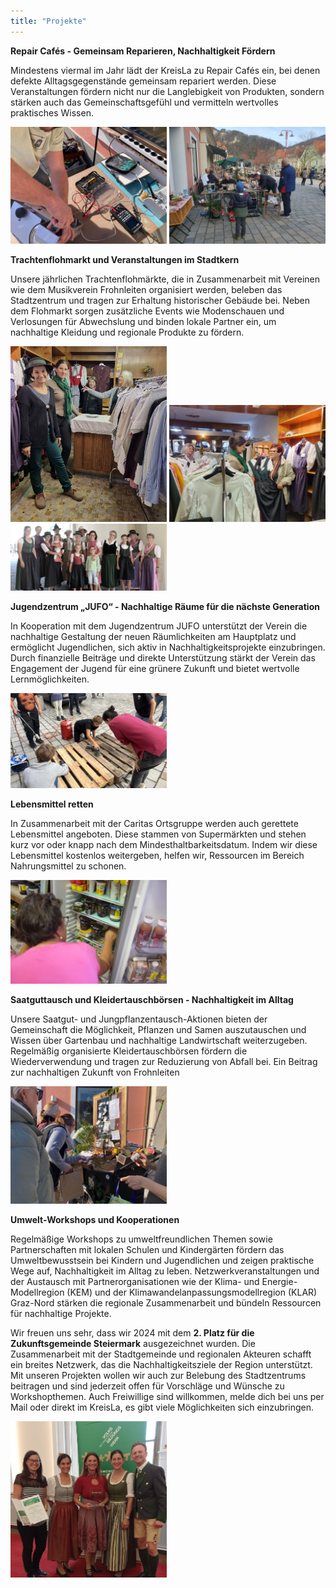 ```yaml
---
title: "Projekte"
---
```


**Repair Cafés - Gemeinsam Reparieren, Nachhaltigkeit Fördern**

Mindestens viermal im Jahr lädt der KreisLa zu Repair Cafés ein, bei denen defekte Alltagsgegenstände gemeinsam repariert werden. Diese Veranstaltungen fördern nicht nur die Langlebigkeit von Produkten, sondern stärken auch das Gemeinschaftsgefühl und vermitteln wertvolles praktisches Wissen.

<img src="assets/RC3.jpg" alt="drawing" width="250"/> <img src="assets/RC1.jpg" alt="drawing" width="250"/>

**Trachtenflohmarkt und Veranstaltungen im Stadtkern**

Unsere jährlichen Trachtenflohmärkte, die in Zusammenarbeit mit Vereinen wie dem Musikverein Frohnleiten organisiert werden, beleben das Stadtzentrum und tragen zur Erhaltung historischer Gebäude bei. Neben dem Flohmarkt sorgen zusätzliche Events wie Modenschauen und Verlosungen für Abwechslung und binden lokale Partner ein, um nachhaltige Kleidung und regionale Produkte zu fördern.

<img src="assets/Trachtenflohmarkt.jpg" alt="drawing" width="250"/> 
<img src="assets/Trachtenflohmarkt2.jpg" alt="drawing" width="250"/> 
<img src="assets/Trachtenflohmarkt_Gruppenfoto.jpg" alt="drawing" width="250"/>

**Jugendzentrum „JUFO“ - Nachhaltige Räume für die nächste Generation**

In Kooperation mit dem Jugendzentrum JUFO unterstützt der Verein die nachhaltige Gestaltung der neuen Räumlichkeiten am Hauptplatz und ermöglicht Jugendlichen, sich aktiv in Nachhaltigkeitsprojekte einzubringen. Durch finanzielle Beiträge und direkte Unterstützung stärkt der Verein das Engagement der Jugend für eine grünere Zukunft und bietet wertvolle Lernmöglichkeiten.

<img src="assets/Jufo.jpg" alt="drawing" width="250"/> 

**Lebensmittel retten**

In Zusammenarbeit mit der Caritas Ortsgruppe werden auch gerettete Lebensmittel angeboten. Diese stammen von Supermärkten und stehen kurz vor oder knapp nach dem Mindesthaltbarkeitsdatum. Indem wir diese Lebensmittel kostenlos weitergeben, helfen wir, Ressourcen im Bereich Nahrungsmittel zu schonen.

<img src="assets/Lebensmittelrettung.jpg" alt="drawing" width="250"/> 

**Saatguttausch und Kleidertauschbörsen - Nachhaltigkeit im Alltag**

Unsere Saatgut- und Jungpflanzentausch-Aktionen bieten der Gemeinschaft die Möglichkeit, Pflanzen und Samen auszutauschen und Wissen über Gartenbau und nachhaltige Landwirtschaft weiterzugeben. Regelmäßig organisierte Kleidertauschbörsen fördern die Wiederverwendung und tragen zur Reduzierung von Abfall bei.
Ein Beitrag zur nachhaltigen Zukunft von Frohnleiten

<img src="assets/RC2.jpg" alt="drawing" width="250"/> 

**Umwelt-Workshops und Kooperationen**

Regelmäßige Workshops zu umweltfreundlichen Themen sowie Partnerschaften mit lokalen Schulen und Kindergärten fördern das Umweltbewusstsein bei Kindern und Jugendlichen und zeigen praktische Wege auf, Nachhaltigkeit im Alltag zu leben. Netzwerkveranstaltungen und der Austausch mit Partnerorganisationen wie der Klima- und Energie-Modellregion (KEM) und der Klimawandelanpassungsmodellregion (KLAR) Graz-Nord stärken die regionale Zusammenarbeit und bündeln Ressourcen für nachhaltige Projekte.

Wir freuen uns sehr, dass wir 2024 mit dem **2. Platz für die Zukunftsgemeinde Steiermark** ausgezeichnet wurden. Die Zusammenarbeit mit der Stadtgemeinde und regionalen Akteuren schafft ein breites Netzwerk, das die Nachhaltigkeitsziele der Region unterstützt. Mit unseren Projekten wollen wir auch zur Belebung des Stadtzentrums beitragen und sind jederzeit offen für Vorschläge und Wünsche zu Workshopthemen. Auch Freiwillige sind willkommen, melde dich bei uns per Mail oder direkt im KreisLa, es gibt viele Möglichkeiten sich einzubringen.

<img src="assets/Zukunftspreis.jpg" alt="drawing" width="250"/> 
